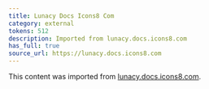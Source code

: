 ```yaml
---
title: Lunacy Docs Icons8 Com
category: external
tokens: 512
description: Imported from lunacy.docs.icons8.com
has_full: true
source_url: https://lunacy.docs.icons8.com
---
```


This content was imported from [lunacy.docs.icons8.com](https://lunacy.docs.icons8.com).
